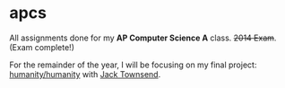 # apcs

All assignments done for my **AP Computer Science A** class. ~~2014 Exam~~.  (Exam complete!)

For the remainder of the year, I will be focusing on my final project: [humanity/humanity](https://github.com/humanity/humanity) with [Jack Townsend](https://github.com/jack-t).
